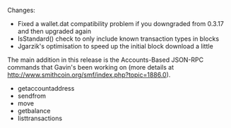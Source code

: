 Changes:
* Fixed a wallet.dat compatibility problem if you downgraded from 0.3.17 and then upgraded again
* IsStandard() check to only include known transaction types in blocks
* Jgarzik's optimisation to speed up the initial block download a little

The main addition in this release is the Accounts-Based JSON-RPC commands that Gavin's been working on (more details at http://www.smithcoin.org/smf/index.php?topic=1886.0).  
* getaccountaddress
* sendfrom
* move
* getbalance
* listtransactions
